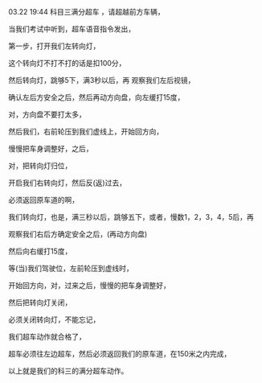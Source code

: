03.22 19:44
科目三满分超车
，请超越前方车辆，

当我们考试中听到，超车语音指令发出，

第一步，打开我们左转向灯，

这个转向灯不打不打的话是扣100分，

然后转向灯，跳够5下，满3秒以后，再
观察我们左后视镜，

确认左后方安全之后，然后再动方向盘，向左缓打15度，

对，方向盘不要打太多，

然后我们，右前轮压到我们虚线上，开始回方向，

慢慢把车身调整好，之后，

对，把转向灯归位，

开启我们右转向灯，然后反(返)过去，

必须返回原车道的啊，

我们转向灯，也是，满三秒以后，跳够五下，或者，慢数1，2，3，4，5后，再

观察我们右后方确定安全之后，(再动方向盘)

然后向右缓打15度，

等(当)我们驾驶位，左前轮压到虚线时，

开始回方向，对，过来之后，慢慢的把车身调整好，

然后把转向灯关闭，

必须关闭转向灯，不能忘记，

我们超车动作就合格了，


超车必须往左边超车，然后必须返回我们的原车道，在150米之内完成，

以上就是我们的科三的满分超车动作。


